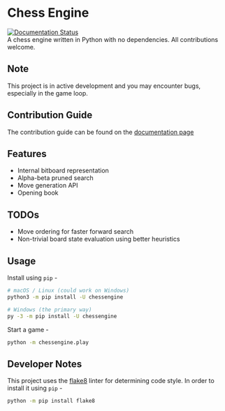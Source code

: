 # Chess Engine
[![Documentation Status](https://readthedocs.org/projects/chessengine/badge/?version=latest)](https://chessengine.readthedocs.io/en/latest/?badge=latest)  
A chess engine written in Python with no dependencies. All contributions welcome.

## Note
This project is in active development and you may encounter bugs, especially in the game loop. 

## Contribution Guide
The contribution guide can be found on the [documentation page](https://chessengine.readthedocs.io/en/latest/contributing.html)

## Features
- Internal bitboard representation
- Alpha-beta pruned search
- Move generation API
- Opening book

## TODOs
- Move ordering for faster forward search
- Non-trivial board state evaluation using better heuristics

## Usage
Install using `pip` -  
```bash
# macOS / Linux (could work on Windows)
python3 -m pip install -U chessengine

# Windows (the primary way)
py -3 -m pip install -U chessengine
```

Start a game -  
```bash
python -m chessengine.play 
```

## Developer Notes
This project uses the [flake8](https://flake8.pycqa.org) linter for determining code style. In order to install it using `pip` -
```bash
python -m pip install flake8
```